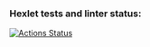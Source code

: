 ### Hexlet tests and linter status:
[![Actions Status](https://github.com/Fulerent/python-project-lvl2/workflows/hexlet-check/badge.svg)](https://github.com/Fulerent/python-project-lvl2/actions)